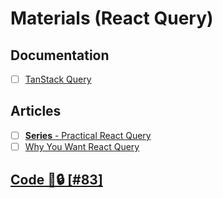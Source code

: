 # Materials (React Query)

## Documentation

- [ ] [TanStack Query](https://tanstack.com/query)

## Articles

- [ ] [**Series** - Practical React Query](https://tkdodo.eu/blog/practical-react-query)
- [ ] [Why You Want React Query](https://tkdodo.eu/blog/why-you-want-react-query)

## [Code 📍🔒 [#83]](../../../../../private-learning/issues/83)
